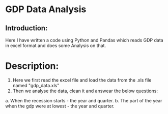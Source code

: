 # GDP Data Analysis
## Introduction:
Here I have written a code using Python and Pandas which reads GDP data in excel format and does some Analysis on that.

# Description:
1. Here we first read the excel file and load the data from the .xls file named "gdp_data.xls"
2. Then we analyse the data, clean it and answear the below questions:

a. When the recession starts - the year and quarter.
b. The part of the year when the gdp were at lowest - the year and quarter.
